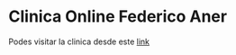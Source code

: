 # Clinica Online Federico Aner

Podes visitar la clinica desde  este [link](https://clinica-aner.web.app/)
